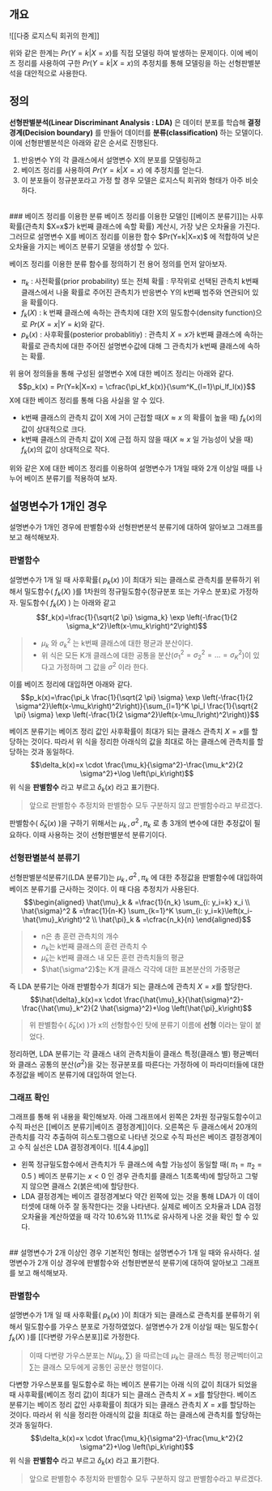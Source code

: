 ## 개요
![[다중 로지스틱 회귀의 한계]]

위와 같은 한계는 $Pr(Y=k|X=x)$를 직접 모델링 하여 발생하는 문제이다. 이에 베이즈 정리를 사용하여 구한 $Pr(Y=k|X=x)$의 추정치를 통해 모델링을 하는 선형판별분석을 대안적으로 사용한다.

## 정의
**선형판별분석(Linear Discriminant Analysis : LDA)** 은 데이터 분포를 학습해 **결정경계(Decision boundary)** 를 만들어 데이터를 **분류(classification)** 하는 모델이다. 이에 선형판별분석은 아래와 같은 순서로 진행된다. 

1. 반응변수 Y의 각 클래스에서 설명변수 X의 분포를 모델링하고
2. 베이즈 정리를 사용하여 $Pr(Y=k|X=x)$ 에 추정치를 얻는다.
3. 이 분포들이 정규분포라고 가정 할 경우 모델은 로지스틱 회귀와 형태가 아주 비슷하다. 

<br>
### 베이즈 정리를 이용한 분류
베이즈 정리를 이용한 모델인 [[베이즈 분류기]]는 사후확률(관측치 $X=x$가 k번째 클래스에 속할 확률) 계산시, 가장 낮은 오차율을 가진다. 그러므로 설명변수 X를 베이즈 정리를 이용한 함수  $Pr(Y=k|X=x)$ 에 적합하여 낮은 오차율을 가지는 베이즈 분류기 모델을 생성할 수 있다.

베이즈 정리를 이용한 분류 함수를 정의하기 전 용어 정의를 먼저 알아보자.
* $\pi_k$ : 사전확률(prior probability) 또는 전체 확률 : 무작위로 선택된 관측치 k번째 클래스에서 나올 확률로 주어진 관측치가 반응변수 Y의 k번째 범주와 연관되어 있을 확률이다. 
* $f_k(X)$ : k 번째 클래스에 속하는 관측치에 대한 X의 밀도함수(density function)으로 $Pr(X=x|Y=k)$와 같다.
* $p_k(x)$ : 사후확률(posterior probablitiy) : 관측치 $X=x$가 k번째 클래스에 속하는 확률로 관측치에 대한 주어진 설명변수값에 대해 그 관측치가 k번째 클래스에 속하는 확률.

위 용어 정의들을 통해 구성된 설명변수 X에 대한 베이즈 정리는 아래와 같다.
$$p_k(x) = Pr(Y=k|X=x) = \cfrac{\pi_kf_k(x)}{\sum^K_{l=1}\pi_lf_l(x)}$$
X에 대한 베이즈 정리를 통해 다음 사실을 알 수 있다.
* k번째 클래스의 관측치 값이 X에 거이 근접할 때($X \approx x$ 의 확률이 높을 때) $f_k(x)$의 값이 상대적으로 크다. 
* k번째 클래스의 관측치 값이 X에 근접 하지 않을 때($X \approx x$ 일 가능성이 낮을 때) $f_k(x)$의 값이 상대적으로 작다. 

위와 같은 X에 대한 베이즈 정리를 이용하여 설명변수가 1개일 때와 2개 이상일 때를 나누어 베이즈 분류기를 적용하여 보자.
<br>
## 설명변수가 1개인 경우
설명변수가 1개인 경우에 판별함수와 선형판변분석 분류기에 대하여 알아보고 그래프를 보고 해석해보자.

### 판별함수
설명변수가 1개 일 때 사후확률(  $p_k(x)$ )이 최대가 되는 클래스로 관측치를 분류하기 위해서 밀도함수(  $f_k(X)$ )를 1차원의 정규밀도함수(정규분포 또는 가우스 분포)로 가정하자. 
밀도함수(  $f_k(X)$ ) 는 아래와 같고
$$f_k(x)=\frac{1}{\sqrt{2 \pi} \sigma_k} \exp \left(-\frac{1}{2 \sigma_k^2}\left(x-\mu_k\right)^2\right)$$

> * $\mu_k$ 와 $\sigma_k^2$ 는 k번째 클래스에 대한 평균과 분산이다.
> * 위 식은 모든 K개 클래스에 대한 공통을 분산($\sigma^2_1 = \sigma^2_2 = ... = \sigma^2_K$)이 있다고 가정하며 그 값을 $\sigma^2$ 이라 한다.

이를 베이즈 정리에 대입하면 아래와 같다.
$$p_k(x)=\frac{\pi_k \frac{1}{\sqrt{2 \pi} \sigma} \exp \left(-\frac{1}{2 \sigma^2}\left(x-\mu_k\right)^2\right)}{\sum_{l=1}^K \pi_l \frac{1}{\sqrt{2 \pi} \sigma} \exp \left(-\frac{1}{2 \sigma^2}\left(x-\mu_l\right)^2\right)}$$

베이즈 분류기는 베이즈 정리 값인 사후확률이 최대가 되는 클래스 관측치 $X=x$를 할당하는 것이다. 따라서 위 식을 정리한 아래식의 값을 최대로 하는 클래스에 관측치를 할당하는 것과 동일하다. 
$$\delta_k(x)=x \cdot \frac{\mu_k}{\sigma^2}-\frac{\mu_k^2}{2 \sigma^2}+\log \left(\pi_k\right)$$
위 식을 **판별함수** 라고 부르고  $\delta_k(x)$ 라고 표기한다.
> 앞으로 판별함수 추정치와 판별함수 모두 구분하지 않고 판별함수라고 부르겠다.

판별함수(  $\hat{\delta}_k(x)$  )을 구하기 위해서는 $\mu_k\,,\,\sigma^2\,,\,\pi_k$ 로 총 3개의 변수에 대한 추정값이 필요하다. 이때 사용하는 것이 선형판별분석 분류기이다.
<br>
### 선형판별분석 분류기
선형판별분석분류기(LDA 분류기)는 $\mu_k\,,\,\sigma^2\,,\,\pi_k$ 에 대한 추정값을 판별함수에 대입하여 베이즈 분류기를 근사하는 것이다. 이 때 다음 추정치가 사용된다.
$$\begin{aligned} \hat{\mu}_k & =\frac{1}{n_k} \sum_{i: y_i=k} x_i \\ \hat{\sigma}^2 & =\frac{1}{n-K} \sum_{k=1}^K \sum_{i: y_i=k}\left(x_i-\hat{\mu}_k\right)^2 \\ \hat{\pi}_k & =\cfrac{n_k}{n} \end{aligned}$$
>* n은 총 훈련 관측치의 개수
>* $n_k$는 k번째 클래스의 훈련 관측치 수
>* $\hat{\mu}_k$는 k번째 클래스 내 모든 훈련 관측치들의 평균
>* $\hat{\sigma^2}$는 K개 클래스 각각에 대한 표본분산의 가중평균

즉 LDA 분류기는 아래 판별함수가 최대가 되는 클래스에 관측치 $X=x$를 할당한다. 
$$\hat{\delta}_k(x)=x \cdot \frac{\hat{\mu}_k}{\hat{\sigma}^2}-\frac{\hat{\mu}_k^2}{2 \hat{\sigma}^2}+\log \left(\hat{\pi}_k\right)$$
>위 판별함수(  $\hat{\delta}_k(x)$ )가 x의 선형함수인 탓에 분류기 이름에 **선형** 이라는 말이 붙었다.

정리하면, LDA 분류기는 각 클래스 내의 관측치들이 클래스 특정(클래스 별) 평균벡터와 클래스 공통의 분산($\sigma^2$)을 갖는 정규분포를 따른다는 가정하에 이 파라미터들에 대한 추정값을 베이즈 분류기에 대입하여 얻는다. 

### 그래프 확인
그래프를 통해 위 내용을 확인해보자. 
아래 그래프에서 왼쪽은 2차원 정규밀도함수이고 수직 파선은 [[베이즈 분류기|베이즈 결정경계]]이다. 
오른쪽은 두 클래스에서 20개의 관측치를 각각 추출하여 히스토그램으로 나타낸 것으로 수직 파선은 베이즈 결정경계이고 수직 실선은 LDA 결정경계이다.
![[4.4.jpg]]
* 왼쪽 정규밀도함수에서 관측치가 두 클래스에 속할 가능성이 동일할 때( $\pi_1 = \pi_2 = 0.5$ ) 베이즈 분류기는 $x<0$ 인 경우 관측치를 클래스 1(초록색)에 할당하고 그렇지 않으면 클래스 2(붉은색)에 할당한다. 
* LDA 결정경계는 베이즈 결정경계보다 약간 왼쪽에 있는 것을 통해 LDA가 이 데이터셋에 대해 아주 잘 동작한다는 것을 나타낸다. 실제로 베이즈 오차율과 LDA 검정오차율을 계산하였을 때 각각 10.6%와 11.1%로 유사하게 나온 것을 확인 할 수 있다.
<br>
## 설명변수가 2개 이상인 경우
기본적인 형태는 설명변수가 1개 일 때와 유사하다. 설명변수가 2개 이상 경우에 판별함수와 선형판변분석 분류기에 대하여 알아보고 그래프를 보고 해석해보자.

### 판별함수
설명변수가 1개 일 때 사후확률(  $p_k(x)$ )이 최대가 되는 클래스로 관측치를 분류하기 위해서 밀도함수를 가우스 분포로 가정하였었다. 설명변수가 2개 이상일 때는 밀도함수(  $f_k(X)$ )를 [[다변량 가우스분포]]로 가정한다.

>이때 다변량 가우스분포는 $N(\mu_k,\sum)$ 을 따르는데 $\mu_k$는 클래스 특정 평균벡터이고 $\sum$는 클래스 모두에게 공통인 공분산 행렬이다.

다변향 가우스분포를 밀도함수로 하는 베이즈 분류기는 아래 식의 값이 최대가 되었을 때 사후확률(베이즈 정리 값)이 최대가 되는 클래스 관측치 $X=x$를 할당한다.
베이즈 분류기는 베이즈 정리 값인 사후확률이 최대가 되는 클래스 관측치 $X=x$를 할당하는 것이다. 따라서 위 식을 정리한 아래식의 값을 최대로 하는 클래스에 관측치를 할당하는 것과 동일하다. 
$$\delta_k(x)=x \cdot \frac{\mu_k}{\sigma^2}-\frac{\mu_k^2}{2 \sigma^2}+\log \left(\pi_k\right)$$
위 식을 **판별함수** 라고 부르고  $\delta_k(x)$ 라고 표기한다.
> 앞으로 판별함수 추정치와 판별함수 모두 구분하지 않고 판별함수라고 부르겠다.